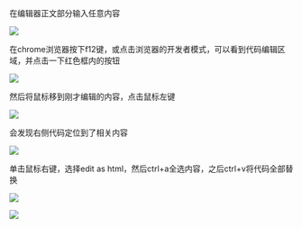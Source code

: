 
在编辑器正文部分输入任意内容 

![](https://user-gold-cdn.xitu.io/2020/1/17/16fb2542dbe00517?w=698&h=414&f=png&s=13946)

在chrome浏览器按下f12键，或点击浏览器的开发者模式，可以看到代码编辑区域，并点击一下红色框内的按钮

![](https://user-gold-cdn.xitu.io/2020/1/17/16fb258a05246dda?w=825&h=614&f=png&s=99158)

然后将鼠标移到刚才编辑的内容，点击鼠标左键

![](https://user-gold-cdn.xitu.io/2020/1/17/16fb259d559d0256?w=672&h=244&f=png&s=14743)

会发现右侧代码定位到了相关内容

![](https://user-gold-cdn.xitu.io/2020/1/17/16fb25aa9543b95b?w=408&h=209&f=png&s=12018)

单击鼠标右键，选择edit as html，然后ctrl+a全选内容，之后ctrl+v将代码全部替换

![](https://user-gold-cdn.xitu.io/2020/1/17/16fb25baabcc8045?w=382&h=442&f=png&s=33191)

![](https://user-gold-cdn.xitu.io/2020/1/17/16fb25d0e69b1104?w=417&h=371&f=png&s=9371)